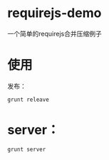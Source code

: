 # requirejs-demo
一个简单的requirejs合并压缩例子
# 使用
发布：

```node
grunt releave
```
# server：
```node
grunt server
```
